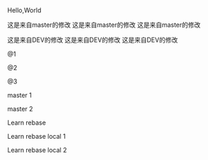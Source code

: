 Hello,World

这是来自master的修改
这是来自master的修改
这是来自master的修改


这是来自DEV的修改
这是来自DEV的修改
这是来自DEV的修改

@1

@2

@3

master 1

master 2



Learn rebase




Learn rebase local 1

Learn rebase local 2
